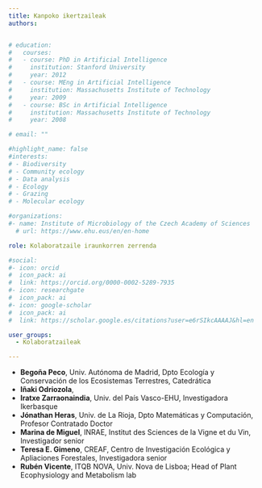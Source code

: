 ```yaml
---
title: Kanpoko ikertzaileak
authors:


# education:
#   courses:
#   - course: PhD in Artificial Intelligence
#     institution: Stanford University
#     year: 2012
#   - course: MEng in Artificial Intelligence
#     institution: Massachusetts Institute of Technology
#     year: 2009
#   - course: BSc in Artificial Intelligence
#     institution: Massachusetts Institute of Technology
#     year: 2008

# email: ""

#highlight_name: false
#interests:
# - Biodiversity
# - Community ecology
# - Data analysis
# - Ecology
# - Grazing
# - Molecular ecology

#organizations:
#- name: Institute of Microbiology of the Czech Academy of Sciences
  # url: https://www.ehu.eus/en/en-home

role: Kolaboratzaile iraunkorren zerrenda

#social:
#- icon: orcid
#  icon_pack: ai
#  link: https://orcid.org/0000-0002-5289-7935
#- icon: researchgate
#  icon_pack: ai
#- icon: google-scholar
#  icon_pack: ai
#  link: https://scholar.google.es/citations?user=e6rSIkcAAAAJ&hl=en

user_groups: 
  - Kolaboratzaileak

---
```


- **Begoña Peco**, Univ. Autónoma de Madrid, Dpto Ecología y Conservación de los Ecosistemas Terrestres, Catedrática
- **Iñaki Odriozola**, 
- **Iratxe Zarraonaindia**, Univ. del País Vasco-EHU, Investigadora Ikerbasque
- **Jónathan Heras**, Univ. de La Rioja, Dpto Matemáticas y Computación, Profesor Contratado Doctor
- **Marina de Miguel**, INRAE, Institut des Sciences de la Vigne et du Vin, Investigador senior
- **Teresa E. Gimeno**, CREAF, Centro de Investigación Ecológica y Apliaciones Forestales, Investigadora senior
- **Rubén Vicente**, ITQB NOVA, Univ. Nova de Lisboa; Head of Plant Ecophysiology and Metabolism lab
